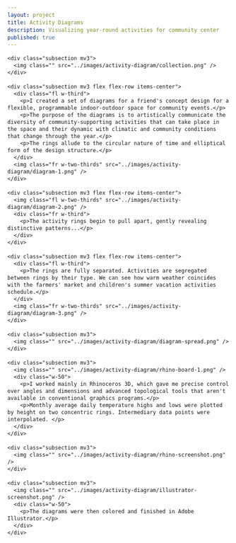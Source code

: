 ```yaml
---
layout: project
title: Activity Diagrams
description: Visualizing year-round activities for community center
published: true
---
```



<div class="section">
  <div class="section-content">

    <div class="subsection mv3">
      <img class="" src="../images/activity-diagram/collection.png" />
    </div>

    <div class="subsection mv3 flex flex-row items-center">
      <div class="fl w-third">
        <p>I created a set of diagrams for a friend's concept design for a flexible, programmable indoor-outdoor space for community events.</p>
        <p>The purpose of the diagrams is to artistically communicate the diversity of community-supporting activities that can take place in the space and their dynamic with climatic and community conditions that change through the year.</p>
        <p>The rings allude to the circular nature of time and elliptical form of the design structure.</p>
      </div>
      <img class="fr w-two-thirds" src="../images/activity-diagram/diagram-1.png" />
    </div>

    <div class="subsection mv3 flex flex-row items-center">
      <img class="fl w-two-thirds" src="../images/activity-diagram/diagram-2.png" />
      <div class="fr w-third">
        <p>The activity rings begin to pull apart, gently revealing distinctive patterns...</p>
      </div>
    </div>

    <div class="subsection mv3 flex flex-row items-center">
      <div class="fl w-third">
        <p>The rings are fully separated. Activities are segregated between rings by their type. We can see how warm weather coincides with the farmers' market and children's summer vacation activities schedule.</p>
      </div>
      <img class="fr w-two-thirds" src="../images/activity-diagram/diagram-3.png" />
    </div>

    <div class="subsection mv3">
      <img class="" src="../images/activity-diagram/diagram-spread.png" />
    </div>

    <div class="subsection mv3">
      <img class="" src="../images/activity-diagram/rhino-board-1.png" />
      <div class="w-50">
        <p>I worked mainly in Rhinoceros 3D, which gave me precise control over angles and dimensions and advanced topological tools that aren't available in conventional graphics programs.</p>
        <p>Monthly average daily temperature highs and lows were plotted by height on two concentric rings. Intermediary data points were interpolated. </p>
      </div>
    </div>

    <div class="subsection mv3">
      <img class="" src="../images/activity-diagram/rhino-screenshot.png" />
    </div>

    <div class="subsection mv3">
      <img class="" src="../images/activity-diagram/illustrator-screenshot.png" />
      <div class="w-50">
        <p>The diagrams were then colored and finished in Adobe Illustrator.</p>
      </div>
    </div>
  </div>
</div>
